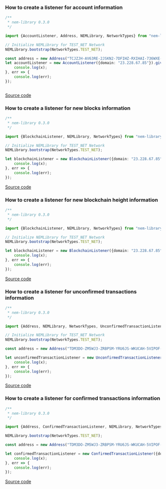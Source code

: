 ### How to create a listener for account information

```typescript
/**
 * nem-library 0.3.0
 */

import {AccountListener, Address, NEMLibrary, NetworkTypes} from "nem-library";

// Initialize NEMLibrary for TEST_NET Network
NEMLibrary.bootstrap(NetworkTypes.TEST_NET);

const address = new Address("TCJZJH-AV63RE-2JSKN2-7DFIHZ-RXIHAI-736WXE-OJGA");
let accountListener = new AccountListener({domain: "23.228.67.85"}).given(address).subscribe(x => {
    console.log(x);
}, err => {
    console.log(err);
});



```

[Source code](https://github.com/aleixmorgadas/nem-library-examples/blob/master/howto/listener/How_to_create_a_listener_for_account_information.ts)


### How to create a listener for new blocks information

```typescript
/**
 * nem-library 0.3.0
 */

import {BlockchainListener, NEMLibrary, NetworkTypes} from "nem-library";

// Initialize NEMLibrary for TEST_NET Network
NEMLibrary.bootstrap(NetworkTypes.TEST_NET);

let blockchainListener = new BlockchainListener({domain: "23.228.67.85"}).newBlock().subscribe(x => {
    console.log(x);
}, err => {
    console.log(err);
});


```

[Source code](https://github.com/aleixmorgadas/nem-library-examples/blob/master/howto/listener/How_to_create_a_listener_for_new_blocks_information.ts)


### How to create a listener for new blockchain height information

```typescript
/**
 * nem-library 0.3.0
 */

import {BlockchainListener, NEMLibrary, NetworkTypes} from "nem-library";

// Initialize NEMLibrary for TEST_NET Network
NEMLibrary.bootstrap(NetworkTypes.TEST_NET);

let blockchainListener = new BlockchainListener({domain: "23.228.67.85"}).newHeight().subscribe(x => {
    console.log(x);
}, err => {
    console.log(err);
});


```


[Source code](https://github.com/aleixmorgadas/nem-library-examples/blob/master/howto/listener/How_to_create_a_listener_for_new_blockchain_height_information.ts)

### How to create a listener for unconfirmed transactions information

```typescript
/**
 * nem-library 0.3.0
 */

import {Address, NEMLibrary, NetworkTypes, UnconfirmedTransactionListener} from "nem-library";

// Initialize NEMLibrary for TEST_NET Network
NEMLibrary.bootstrap(NetworkTypes.TEST_NET);

const address = new Address("TDM3DO-ZM5WJ3-ZRBPSM-YRU6JS-WKUCAH-5VIPOF-4W7K");

let unconfirmedTransactionListener = new UnconfirmedTransactionListener({domain: "23.228.67.85"}).given(address).subscribe(x => {
    console.log(x);
}, err => {
    console.log(err);
});
```

[Source code](https://github.com/aleixmorgadas/nem-library-examples/blob/master/howto/listener/How_to_create_a_listener_for_unconfirmed_transactions_information.ts)

### How to create a listener for confirmed transactions information

```typescript
/**
 * nem-library 0.3.0
 */

import {Address, ConfirmedTransactionListener, NEMLibrary, NetworkTypes} from "nem-library";

NEMLibrary.bootstrap(NetworkTypes.TEST_NET);

const address = new Address("TDM3DO-ZM5WJ3-ZRBPSM-YRU6JS-WKUCAH-5VIPOF-4W7K");

let confirmedTransactionListener = new ConfirmedTransactionListener({domain: "23.228.67.85"}).given(address).subscribe(x => {
    console.log(x);
}, err => {
    console.log(err);
});
```

[Source code](https://github.com/aleixmorgadas/nem-library-examples/blob/master/howto/listener/How_to_create_a_listener_for_confirmed_transactions_information.ts)
